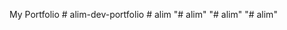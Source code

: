 My Portfolio 
#   a l i m - d e v - p o r t f o l i o  
 #   a l i m  
 "# alim" 
"# alim" 
"# alim" 

